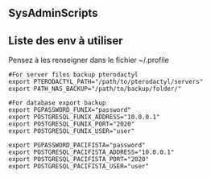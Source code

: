 ## SysAdminScripts

## Liste des env à utiliser

Pensez à les renseigner dans le fichier ~/.profile

````shell
#For server files backup pterodactyl
export PTERODACTYL_PATH="/path/to/pterodactyl/servers"
export PATH_NAS_BACKUP="/path/to/backup/folder/"

#For database export backup
export PGPASSWORD_FUNIX="password"
export POSTGRESQL_FUNIX_ADDRESS="10.0.0.1"
export POSTGRESQL_FUNIX_PORT="2020"
export POSTGRESQL_FUNIX_USER="user"

export PGPASSWORD_PACIFISTA="password"
export POSTGRESQL_PACIFISTA_ADDRESS="10.0.0.1"
export POSTGRESQL_PACIFISTA_PORT="2020"
export POSTGRESQL_PACIFISTA_USER="user"
````
